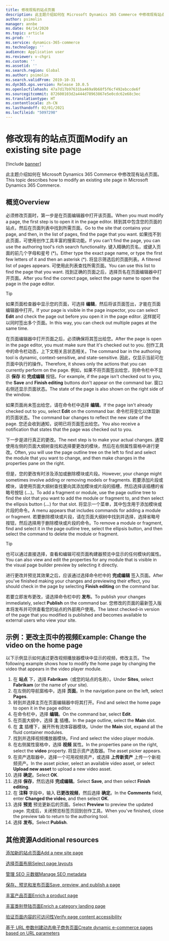 ```yaml
---
title: 修改现有的站点页面
description: 此主题介绍如何在 Microsoft Dynamics 365 Commerce 中修改现有站点页面。
author: psimolin
manager: annbe
ms.date: 04/14/2020
ms.topic: article
ms.prod: ''
ms.service: dynamics-365-commerce
ms.technology: ''
audience: Application user
ms.reviewer: v-chgri
ms.custom: ''
ms.assetid: ''
ms.search.region: Global
ms.author: psimolin
ms.search.validFrom: 2019-10-31
ms.dyn365.ops.version: Release 10.0.5
ms.openlocfilehash: 47a7d17b97631ba469a9b68f5f6cf492ebccde6f
ms.sourcegitcommit: 872600103d2a444d78963867e5e0cdc62e68c3ec
ms.translationtype: HT
ms.contentlocale: zh-CN
ms.lasthandoff: 02/01/2021
ms.locfileid: "5097298"
---
```

# <a name="modify-an-existing-site-page"></a><span data-ttu-id="a3a53-103">修改现有的站点页面</span><span class="sxs-lookup"><span data-stu-id="a3a53-103">Modify an existing site page</span></span>


[!include [banner](includes/banner.md)]

<span data-ttu-id="a3a53-104">此主题介绍如何在 Microsoft Dynamics 365 Commerce 中修改现有站点页面。</span><span class="sxs-lookup"><span data-stu-id="a3a53-104">This topic describes how to modify an existing site page in Microsoft Dynamics 365 Commerce.</span></span>

## <a name="overview"></a><span data-ttu-id="a3a53-105">概览</span><span class="sxs-lookup"><span data-stu-id="a3a53-105">Overview</span></span>

<span data-ttu-id="a3a53-106">必须修改页面时，第一步是在页面编辑器中打开该页面。</span><span class="sxs-lookup"><span data-stu-id="a3a53-106">When you must modify a page, the first step is to open it in the page editor.</span></span> <span data-ttu-id="a3a53-107">转到其中包含您的页面的站点，然后在页面列表中找到所需页面。</span><span class="sxs-lookup"><span data-stu-id="a3a53-107">Go to the site that contains your page, and then, in the list of pages, find the page that you want.</span></span> <span data-ttu-id="a3a53-108">如果找不到此页面，可使用创作工具丰富的搜索功能。</span><span class="sxs-lookup"><span data-stu-id="a3a53-108">If you can't find the page, you can use the authoring tool's rich search functionality.</span></span> <span data-ttu-id="a3a53-109">键入精确的页名，或键入页面的前几个字母和星号 (\*)。</span><span class="sxs-lookup"><span data-stu-id="a3a53-109">Either type the exact page name, or type the first few letters of it and then an asterisk (\*).</span></span> <span data-ttu-id="a3a53-110">将显示筛选后的页面列表。</span><span class="sxs-lookup"><span data-stu-id="a3a53-110">A filtered list of pages appears.</span></span> <span data-ttu-id="a3a53-111">可使用此列表查找所需页面。</span><span class="sxs-lookup"><span data-stu-id="a3a53-111">You can use this list to find the page that you want.</span></span> <span data-ttu-id="a3a53-112">找到正确的页面之后，选择页名在页面编辑器中打开页面。</span><span class="sxs-lookup"><span data-stu-id="a3a53-112">After you find the correct page, select the page name to open the page in the page editor.</span></span>

> [!TIP]
> <span data-ttu-id="a3a53-113">如果页面检查器中显示您的页面，可选择 **编辑**，然后将该页面签出，才能在页面编辑器中打开。</span><span class="sxs-lookup"><span data-stu-id="a3a53-113">If your page is visible in the page inspector, you can select **Edit** and check the page out before you open it in the page editor.</span></span> <span data-ttu-id="a3a53-114">这样就可以同时签出多个页面。</span><span class="sxs-lookup"><span data-stu-id="a3a53-114">In this way, you can check out multiple pages at the same time.</span></span>

<span data-ttu-id="a3a53-115">在页面编辑器中打开页面之后，必须确保将其签出给您。</span><span class="sxs-lookup"><span data-stu-id="a3a53-115">After the page is open in the page editor, you must make sure that it's checked out to you.</span></span> <span data-ttu-id="a3a53-116">创作工具中的命令栏动态，上下文相关且状态相关。</span><span class="sxs-lookup"><span data-stu-id="a3a53-116">The command bar in the authoring tool is dynamic, context-sensitive, and state-sensitive.</span></span> <span data-ttu-id="a3a53-117">因此，仅显示当前可在页面中执行的操作。</span><span class="sxs-lookup"><span data-stu-id="a3a53-117">Therefore, it shows only the actions that you can currently perform on the page.</span></span> <span data-ttu-id="a3a53-118">例如，如果不将页面签出给您，则命令栏中不显示 **保存** 和 **完成编辑** 按钮。</span><span class="sxs-lookup"><span data-stu-id="a3a53-118">For example, if the page isn't checked out to you, the **Save** and **Finish editing** buttons don't appear on the command bar.</span></span> <span data-ttu-id="a3a53-119">窗口右侧还显示页面状态。</span><span class="sxs-lookup"><span data-stu-id="a3a53-119">The state of the page is also shown on the right side of the window.</span></span>

<span data-ttu-id="a3a53-120">如果页面尚未签出给您，请在命令栏中选择 **编辑**。</span><span class="sxs-lookup"><span data-stu-id="a3a53-120">If the page isn't already checked out to you, select **Edit** on the command bar.</span></span> <span data-ttu-id="a3a53-121">命令栏将变化以体现新的页面状态。</span><span class="sxs-lookup"><span data-stu-id="a3a53-121">The command bar changes to reflect the new state of the page.</span></span> <span data-ttu-id="a3a53-122">您还会收到通知，说明已将页面签出给您。</span><span class="sxs-lookup"><span data-stu-id="a3a53-122">You also receive a notification that states that the page was checked out to you.</span></span>

<span data-ttu-id="a3a53-123">下一步是进行真正的更改。</span><span class="sxs-lookup"><span data-stu-id="a3a53-123">The next step is to make your actual changes.</span></span> <span data-ttu-id="a3a53-124">通常使用左侧的页面大纲树查找和选择要更改的模块，然后在右侧属性窗格中进行更改。</span><span class="sxs-lookup"><span data-stu-id="a3a53-124">Often, you will use the page outline tree on the left to find and select the module that you want to change, and then make changes in the properties pane on the right.</span></span> 

<span data-ttu-id="a3a53-125">但是，您的更改有时涉及添加或删除模块或片段。</span><span class="sxs-lookup"><span data-stu-id="a3a53-125">However, your change might sometimes involve adding or removing models or fragments.</span></span> <span data-ttu-id="a3a53-126">若要添加片段或模块，请使用页面大纲树查找要向其添加模块或片段的插槽，然后选择该插槽的省略号按钮 (**...**)。</span><span class="sxs-lookup"><span data-stu-id="a3a53-126">To add a fragment or module, use the page outline tree to find the slot that you want to add the module or fragment to, and then select the ellipsis button (**...**) for that slot.</span></span> <span data-ttu-id="a3a53-127">将显示一个菜单，其中包含用于添加模块或片段的命令。</span><span class="sxs-lookup"><span data-stu-id="a3a53-127">A menu appears that includes commands for adding a module or fragment.</span></span> <span data-ttu-id="a3a53-128">若要删除模块或片段，请在页面大纲树中找到并选择，选择省略号按钮，然后选择用于删除模块或片段的命令。</span><span class="sxs-lookup"><span data-stu-id="a3a53-128">To remove a module or fragment, find and select it in the page outline tree, select the ellipsis button, and then select the command to delete the module or fragment.</span></span>

> [!TIP]
> <span data-ttu-id="a3a53-129">也可以通过直接选择，查看和编辑可视页面构建器预览中显示的任何模块的属性。</span><span class="sxs-lookup"><span data-stu-id="a3a53-129">You can also view and edit the properties for any module that is visible in the visual page builder preview by selecting it directly.</span></span>

<span data-ttu-id="a3a53-130">进行更改并预览其效果之后，应该通过选择命令栏中的 **完成编辑** 签入页面。</span><span class="sxs-lookup"><span data-stu-id="a3a53-130">After you've finished making your changes and previewing their effect, you should check in the page by selecting **Finish editing** on the command bar.</span></span> 

<span data-ttu-id="a3a53-131">若要立即发布更改，请选择命令栏中的 **发布**。</span><span class="sxs-lookup"><span data-stu-id="a3a53-131">To publish your changes immediately, select **Publish** on the command bar.</span></span> <span data-ttu-id="a3a53-132">您修改的页面的最新签入版本将发布并可供查看您的站点的外部用户使用。</span><span class="sxs-lookup"><span data-stu-id="a3a53-132">The latest checked-in version of the page that you modified is published and becomes available to external users who view your site.</span></span> 

## <a name="example-change-the-video-on-the-home-page"></a><span data-ttu-id="a3a53-133">示例：更改主页中的视频</span><span class="sxs-lookup"><span data-stu-id="a3a53-133">Example: Change the video on the home page</span></span>

<span data-ttu-id="a3a53-134">以下示例显示如何通过更改视频播放器模块中显示的视频，修改主页。</span><span class="sxs-lookup"><span data-stu-id="a3a53-134">The following example shows how to modify the home page by changing the video that appears in the video player module.</span></span>

1. <span data-ttu-id="a3a53-135">在 **站点** 下，选择 **Fabrikam**（或您的站点的名称）。</span><span class="sxs-lookup"><span data-stu-id="a3a53-135">Under **Sites**, select **Fabrikam** (or the name of your site).</span></span>
1. <span data-ttu-id="a3a53-136">在左侧的导航窗格中，选择 **页面**。</span><span class="sxs-lookup"><span data-stu-id="a3a53-136">In the navigation pane on the left, select **Pages**.</span></span>
1. <span data-ttu-id="a3a53-137">转到并选择主页在页面编辑器中将其打开。</span><span class="sxs-lookup"><span data-stu-id="a3a53-137">Find and select the home page to open it in the page editor.</span></span>
1. <span data-ttu-id="a3a53-138">在命令栏中，选择 **编辑**。</span><span class="sxs-lookup"><span data-stu-id="a3a53-138">On the command bar, select **Edit**.</span></span>
1. <span data-ttu-id="a3a53-139">在页面大纲中，选择 **主** 插槽。</span><span class="sxs-lookup"><span data-stu-id="a3a53-139">In the page outline, select the **Main** slot.</span></span>
1. <span data-ttu-id="a3a53-140">在 **主** 插槽下，展开所有流体容器模块。</span><span class="sxs-lookup"><span data-stu-id="a3a53-140">Under the **Main** slot, expand all the fluid container modules.</span></span>
1. <span data-ttu-id="a3a53-141">找到并选择视频播放器模块。</span><span class="sxs-lookup"><span data-stu-id="a3a53-141">Find and select the video player module.</span></span>
1. <span data-ttu-id="a3a53-142">在右侧属性窗格中，选择 **视频** 属性。</span><span class="sxs-lookup"><span data-stu-id="a3a53-142">In the properties pane on the right, select the **video** property.</span></span> <span data-ttu-id="a3a53-143">将显示资产选取器。</span><span class="sxs-lookup"><span data-stu-id="a3a53-143">The asset picker appears.</span></span>
1. <span data-ttu-id="a3a53-144">在资产选取器中，选择一个可用视频资产，或选择 **上传新资产** 上传一个新视频资产。</span><span class="sxs-lookup"><span data-stu-id="a3a53-144">In the asset picker, select an available video asset, or select **Upload new asset** to upload a new video asset.</span></span>
1. <span data-ttu-id="a3a53-145">选择 **确定**。</span><span class="sxs-lookup"><span data-stu-id="a3a53-145">Select **OK**.</span></span>
1. <span data-ttu-id="a3a53-146">选择 **保存**，然后选择 **完成编辑**。</span><span class="sxs-lookup"><span data-stu-id="a3a53-146">Select **Save**, and then select **Finish editing**.</span></span>
1. <span data-ttu-id="a3a53-147">在 **注释** 字段中，输入 **已更改视频**，然后选择 **确定**。</span><span class="sxs-lookup"><span data-stu-id="a3a53-147">In the **Comments** field, enter **Changed the video**, and then select **OK**.</span></span>
1. <span data-ttu-id="a3a53-148">选择 **预览** 预览更新后的页面。</span><span class="sxs-lookup"><span data-stu-id="a3a53-148">Select **Preview** to preview the updated page.</span></span> <span data-ttu-id="a3a53-149">完成后，关闭预览标签页回到创作工具。</span><span class="sxs-lookup"><span data-stu-id="a3a53-149">When you've finished, close the preview tab to return to the authoring tool.</span></span>
1. <span data-ttu-id="a3a53-150">选择 **发布**。</span><span class="sxs-lookup"><span data-stu-id="a3a53-150">Select **Publish**.</span></span>

## <a name="additional-resources"></a><span data-ttu-id="a3a53-151">其他资源</span><span class="sxs-lookup"><span data-stu-id="a3a53-151">Additional resources</span></span>

[<span data-ttu-id="a3a53-152">添加新的站点页面</span><span class="sxs-lookup"><span data-stu-id="a3a53-152">Add a new site page</span></span>](add-new-page.md)

[<span data-ttu-id="a3a53-153">选择页面布局</span><span class="sxs-lookup"><span data-stu-id="a3a53-153">Select page layouts</span></span>](select-page-layouts.md)

[<span data-ttu-id="a3a53-154">管理 SEO 元数据</span><span class="sxs-lookup"><span data-stu-id="a3a53-154">Manage SEO metadata</span></span>](manage-seo-metadata.md)

[<span data-ttu-id="a3a53-155">保存、预览和发布页面</span><span class="sxs-lookup"><span data-stu-id="a3a53-155">Save, preview, and publish a page</span></span>](save-preview-publish-page.md)

[<span data-ttu-id="a3a53-156">丰富产品页面</span><span class="sxs-lookup"><span data-stu-id="a3a53-156">Enrich a product page</span></span>](enrich-product-page.md)

[<span data-ttu-id="a3a53-157">丰富类别登陆页面</span><span class="sxs-lookup"><span data-stu-id="a3a53-157">Enrich a category landing page</span></span>](enrich-category-page.md)

[<span data-ttu-id="a3a53-158">验证页面内容的可访问性</span><span class="sxs-lookup"><span data-stu-id="a3a53-158">Verify page content accessibility</span></span>](verify-accessibility.md)

[<span data-ttu-id="a3a53-159">基于 URL 参数创建动态电子商务页面</span><span class="sxs-lookup"><span data-stu-id="a3a53-159">Create dynamic e-commerce pages based on URL parameters</span></span>](create-dynamic-pages.md)
